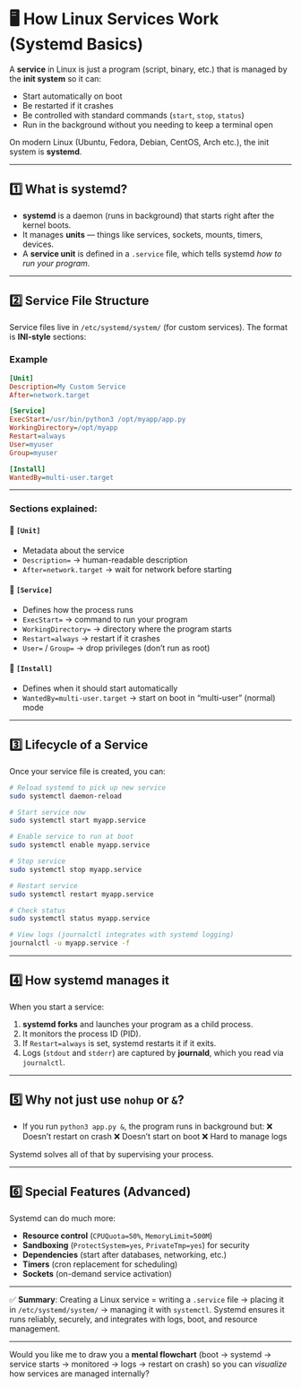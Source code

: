 # 🖥️ How Linux Services Work (Systemd Basics)

A **service** in Linux is just a program (script, binary, etc.) that is managed by the **init system** so it can:

* Start automatically on boot
* Be restarted if it crashes
* Be controlled with standard commands (`start`, `stop`, `status`)
* Run in the background without you needing to keep a terminal open

On modern Linux (Ubuntu, Fedora, Debian, CentOS, Arch etc.), the init system is **systemd**.

---

## 1️⃣ What is systemd?

* **systemd** is a daemon (runs in background) that starts right after the kernel boots.
* It manages **units** — things like services, sockets, mounts, timers, devices.
* A **service unit** is defined in a `.service` file, which tells systemd *how to run your program*.

---

## 2️⃣ Service File Structure

Service files live in `/etc/systemd/system/` (for custom services).
The format is **INI-style** sections:

### Example

```ini
[Unit]
Description=My Custom Service
After=network.target

[Service]
ExecStart=/usr/bin/python3 /opt/myapp/app.py
WorkingDirectory=/opt/myapp
Restart=always
User=myuser
Group=myuser

[Install]
WantedBy=multi-user.target
```

---

### Sections explained:

#### 🔹 `[Unit]`

* Metadata about the service
* `Description=` → human-readable description
* `After=network.target` → wait for network before starting

#### 🔹 `[Service]`

* Defines how the process runs
* `ExecStart=` → command to run your program
* `WorkingDirectory=` → directory where the program starts
* `Restart=always` → restart if it crashes
* `User=` / `Group=` → drop privileges (don’t run as root)

#### 🔹 `[Install]`

* Defines when it should start automatically
* `WantedBy=multi-user.target` → start on boot in “multi-user” (normal) mode

---

## 3️⃣ Lifecycle of a Service

Once your service file is created, you can:

```bash
# Reload systemd to pick up new service
sudo systemctl daemon-reload

# Start service now
sudo systemctl start myapp.service

# Enable service to run at boot
sudo systemctl enable myapp.service

# Stop service
sudo systemctl stop myapp.service

# Restart service
sudo systemctl restart myapp.service

# Check status
sudo systemctl status myapp.service

# View logs (journalctl integrates with systemd logging)
journalctl -u myapp.service -f
```

---

## 4️⃣ How systemd manages it

When you start a service:

1. **systemd forks** and launches your program as a child process.
2. It monitors the process ID (PID).
3. If `Restart=always` is set, systemd restarts it if it exits.
4. Logs (`stdout` and `stderr`) are captured by **journald**, which you read via `journalctl`.

---

## 5️⃣ Why not just use `nohup` or `&`?

* If you run `python3 app.py &`, the program runs in background but:
  ❌ Doesn’t restart on crash
  ❌ Doesn’t start on boot
  ❌ Hard to manage logs

Systemd solves all of that by supervising your process.

---

## 6️⃣ Special Features (Advanced)

Systemd can do much more:

* **Resource control** (`CPUQuota=50%`, `MemoryLimit=500M`)
* **Sandboxing** (`ProtectSystem=yes`, `PrivateTmp=yes`) for security
* **Dependencies** (start after databases, networking, etc.)
* **Timers** (cron replacement for scheduling)
* **Sockets** (on-demand service activation)

---

✅ **Summary**:
Creating a Linux service = writing a `.service` file → placing it in `/etc/systemd/system/` → managing it with `systemctl`.
Systemd ensures it runs reliably, securely, and integrates with logs, boot, and resource management.

---

Would you like me to draw you a **mental flowchart** (boot → systemd → service starts → monitored → logs → restart on crash) so you can *visualize* how services are managed internally?
